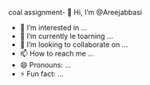 coal assignment- 👋 Hi, I’m @Areejabbasi
- 👀 I’m interested in ...
- 🌱 I’m currently le toarning ...
- 💞️ I’m looking to collaborate on ...
- 📫 How to reach me ...
- 😄 Pronouns: ...
- ⚡ Fun fact: ...

<!---
Areejabbasi/Areejabbasi is a ✨ special ✨ repository because its `README.md` (this file) appears on your GitHub profile.
You can click the Preview link to take a look at your changes.
--->
